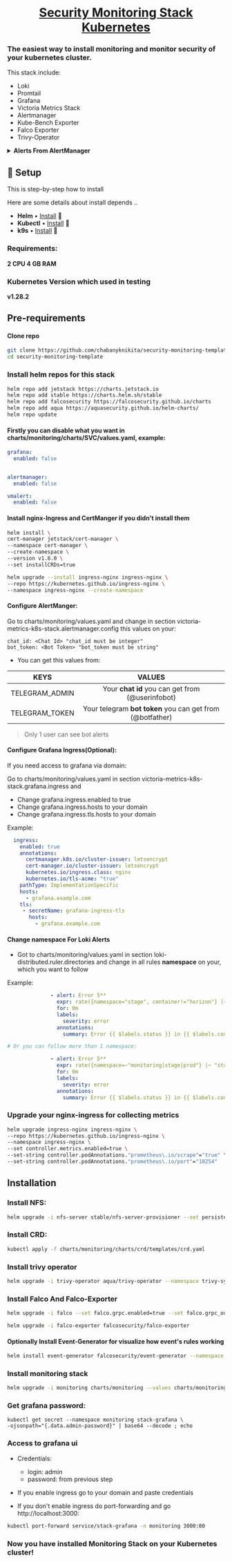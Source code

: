 <p align="center">
  <a name="top" href="#octocat-hi-there-thanks-for-visiting-">
     <h1 align="center">Security Monitoring Stack Kubernetes</h1>
  </a>
</p>

### The easiest way to install monitoring and monitor security of your kubernetes cluster.

This stack include:

- Loki
- Promtail
- Grafana
- Victoria Metrics Stack
- Alertmanager
- Kube-Bench Exporter
- Falco Exporter
- Trivy-Operator

<details>
  <summary><strong>Alerts From AlertManager</strong></summary>

- **Some alerts:**
  - Loki Alerts on Errors in Logs
  - Some default alerts
  - Kubernetes Node Not Ready
  - Kubernetes Memory Pressure
  - Kubernetes Disk Pressure
  - Kubernetes Network Unavailable
  - Kubernetes Out Of Capacity
  - Kubernetes Container Oom Killer
  - Kubernetes Job Failed
  - Kubernetes Cronjob Suspended
  - Kubernetes Persistentvolumeclaim Pending
  - Kubernetes Volume Out Of Disk Space
  - Kubernetes Volume Full In Four Days
  - Kubernetes Persistentvolume Error
  - Kubernetes Statefulset Down
  - Kubernetes Hpa Scaling Ability
  - Kubernetes Hpa Metric Availability
  - Kubernetes Hpa Scale Capability
  - Kubernetes Hpa Underutilized
  - Kubernetes Pod Not Healthy
  - Kubernetes Pod CrashLooping
  - Kubernetes Replicasset Mismatch
  - Kubernetes Deployment Replicas Mismatch
  - Kubernetes Statefulset Replicas Mismatch
  - Kubernetes Deployment Generation Mismatch
  - Kubernetes Statefulset Generation Mismatch
  - Kubernetes Statefulset Update Not RolledOut
  - Kubernetes Daemonset Rollout Stuck
  - Kubernetes Daemonset Misscheduled
  - Kubernetes Cronjob Too Long
  - Kubernetes Job Slow Completion
  - Kubernetes Api Server Errors
  - Kubernetes Api Client Errors
  - Kubernetes Client Certificate Expires Next Week
  - Kubernetes Client Certificate Expires Soon
  - Kubernetes Api Server Latency
  - Loki 5.. errors
  - Severity level - Error
  - Ledger Error

</details>

## :cherry_blossom: Setup

This is step-by-step how to install

Here are some details about install depends ..

- **Helm** • [Install](https://helm.sh/docs/intro/install/) :art:
- **Kubectl** • [Install](https://pwittrock.github.io/docs/tasks/tools/install-kubectl/) :shell:
- **k9s** • [Install](https://k9scli.io/topics/install/) :shaved_ice:

### Requirements: 
**2 CPU 4 GB RAM**

### Kubernetes Version which used in testing
**v1.28.2**

## Pre-requirements

#### Clone repo

```bash
git clone https://github.com/chabanyknikita/security-monitoring-template.git
cd security-monitoring-template
```

### Install helm repos for this stack
```bash
helm repo add jetstack https://charts.jetstack.io
helm repo add stable https://charts.helm.sh/stable
helm repo add falcosecurity https://falcosecurity.github.io/charts
helm repo add aqua https://aquasecurity.github.io/helm-charts/
helm repo update

```

#### Firstly you can disable what you want in charts/monitoring/charts/SVC/values.yaml, example:
```yaml
grafana:
  enabled: false


alertmanager:
  enabled: false

vmalert:
  enabled: false
```

#### Install nginx-Ingress and CertManger if you didn't install them

```bash
helm install \
cert-manager jetstack/cert-manager \
--namespace cert-manager \
--create-namespace \
--version v1.8.0 \
--set installCRDs=true
```

```bash
helm upgrade --install ingress-nginx ingress-nginx \
--repo https://kubernetes.github.io/ingress-nginx \
--namespace ingress-nginx --create-namespace
```

#### Configure AlertManger:

Go to charts/monitoring/values.yaml and change in section victoria-metrics-k8s-stack.alertmanager.config this values on your:

```
chat_id: <Chat Id> "chat_id must be integer"
bot_token: <Bot Token> "bot_token must be string"
```

- You can get this values from:

|      KEYS      |                          VALUES                           |
| :------------: | :-------------------------------------------------------: |
| TELEGRAM_ADMIN |     Your **chat id** you can get from (@userinfobot)      |
| TELEGRAM_TOKEN | Your telegram **bot token** you can get from (@botfather) |

> Only 1 user can see bot alerts

#### Configure Grafana Ingress(Optional):

If you need access to grafana via domain:

Go to charts/monitoring/values.yaml in section victoria-metrics-k8s-stack.grafana.ingress and

- Change grafana.ingress.enabled to true
- Change grafana.ingress.hosts to your domain
- Change grafana.ingress.tls.hosts to your domain

Example:

```yaml
  ingress:
    enabled: true
    annotations:
      certmanager.k8s.io/cluster-issuer: letsencrypt
      cert-manager.io/cluster-issuer: letsencrypt
      kubernetes.io/ingress.class: nginx
      kubernetes.io/tls-acme: "true"
    pathType: ImplementationSpecific
    hosts:
      - grafana.example.com
    tls: 
     - secretName: grafana-ingress-tls
       hosts:
         - grafana.example.com
```

#### Change namespace For Loki Alerts
- Got to charts/monitoring/values.yaml in section loki-distributed.ruler.directories and change in all rules **namespace** on your, which you want to follow

Example:
```yaml
              - alert: Error 5**
                expr: rate({namespace="stage", container!="horizon"} |~ "status=5.." | logfmt | label_format duration=duration,time=time,filename=filename,pid=pid,stream=stream,node_name=node_name,app=app,instance=instance[1m])>0
                for: 0m
                labels:
                  severity: error
                annotations:
                  summary: Error {{ $labels.status }} in {{ $labels.container }}

# Or you can follow more than 1 namespace:

              - alert: Error 5**
                expr: rate({namespace=~"monitoring|stage|prod"} |~ "status=5.." | logfmt | label_format duration=duration,time=time,filename=filename,pid=pid,stream=stream,node_name=node_name,app=app,instance=instance[1m])>0
                for: 0m
                labels:
                  severity: error
                annotations:
                  summary: Error {{ $labels.status }} in {{ $labels.container }}
```

### Upgrade your nginx-ingress for collecting metrics
```bash
helm upgrade ingress-nginx ingress-nginx \
--repo https://kubernetes.github.io/ingress-nginx \
--namespace ingress-nginx \
--set controller.metrics.enabled=true \
--set-string controller.podAnnotations."prometheus\.io/scrape"="true" \
--set-string controller.podAnnotations."prometheus\.io/port"="10254"
```

## Installation

### Install NFS:
```bash
helm upgrade -i nfs-server stable/nfs-server-provisioner --set persistence.enabled=true,persistence.size=20Gi -n monitoring --create-namespace
```

### Install CRD:

```bash
kubectl apply -f charts/monitoring/charts/crd/templates/crd.yaml
```
### Install trivy operator

```bash
helm upgrade -i trivy-operator aqua/trivy-operator --namespace trivy-system --create-namespace --version 0.20.6 --values charts/trivy-operator/trivy-values.yaml
```

### Install Falco And Falco-Exporter

```bash
helm upgrade -i falco --set falco.grpc.enabled=true --set falco.grpc_output.enabled=true --set driver.kind=ebpf falcosecurity/falco
```
```bash
helm upgrade -i falco-exporter falcosecurity/falco-exporter
```
#### Optionally Install Event-Generator for visualize how event's rules working

```bash
helm install event-generator falcosecurity/event-generator --namespace event-generator --create-namespace --set config.loop=false --set config.actions=""
```

### Install monitoring stack

```bash
helm upgrade -i monitoring charts/monitoring --values charts/monitoring/values.yaml -n monitoring
```

### Get grafana password:

```
kubectl get secret --namespace monitoring stack-grafana \
-ojsonpath="{.data.admin-password}" | base64 --decode ; echo
```

### Access to grafana ui

- Credentials:

  - login: admin
  - password: from previous step

- If you enable ingress go to your domain and paste credentials
- If you don't enable ingress do port-forwarding and go http://localhost:3000:

```bash
kubectl port-forward service/stack-grafana -n monitoring 3000:80
```

### Now you have installed Monitoring Stack on your Kubernetes cluster!
